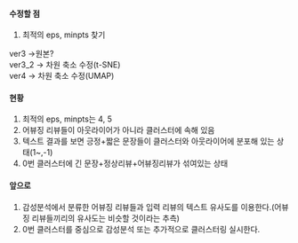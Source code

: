 #### 수정할 점
1. 최적의 eps, minpts 찾기


ver3 ->원본?  
ver3_2 -> 차원 축소 수정(t-SNE)  
ver4 -> 차원 축소 수정(UMAP)  

#### 현황
1. 최적의 eps, minpts는 4, 5
2. 어뷰징 리뷰들이 아웃라이어가 아니라 클러스터에 속해 있음
3. 텍스트 결과를 보면 긍정+짧은 문장들이 클러스터와 아웃라이어에 분포해 있는 상태(1~,-1)
4. 0번 클러스터에 긴 문장+정상리뷰+어뷰징리뷰가 섞여있는 상태

#### 앞으로 
1. 감성분석에서 분류한 어뷰징 리뷰들과 입력 리뷰의 텍스트 유사도를 이용한다.(어뷰징 리뷰들끼리의 유사도는 비슷할 것이라는 추측)
2. 0번 클러스터를 중심으로 감성분석 또는 추가적으로 클러스터링 실시한다.
